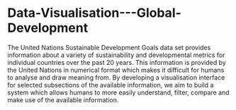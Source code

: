 # Data-Visualisation---Global-Development
The United Nations Sustainable Development Goals data set provides information about a variety of sustainability and developmental metrics for individual countries over the past 20 years. This information is provided by the United Nations in numerical format which makes it difficult for humans to analyse and draw meaning from. By developing a visualisation interface for selected subsections of the available information, we aim to build a system which allows humans to more easily understand, filter, compare and make use of the available information.
